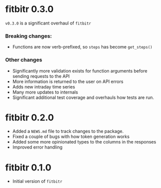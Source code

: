 # fitbitr 0.3.0

`v0.3.0` is a significant overhaul of `fitbitr`

### Breaking changes:

* Functions are now verb-prefixed, so `steps` has become `get_steps()`

### Other changes

* Significantly more validation exists for function arguments before sending requests to the API
* More information is returned to the user on API errors
* Adds new intraday time series
* Many more updates to internals
* Significant additional test coverage and overhauls how tests are run.

# fitbitr 0.2.0

* Added a `NEWS.md` file to track changes to the package.
* Fixed a couple of bugs with how token generation works
* Added some more opinionated types to the columns in the responses
* Improved error handling

# fitbitr 0.1.0

* Initial version of `fitbitr`
